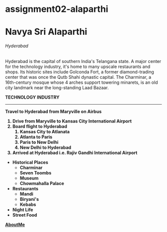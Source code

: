 # assignment02-alaparthi

# Navya Sri Alaparthi

###### Hyderabad

Hyderabad is the capital of southern India's Telangana state. A major center for the technology industry, it's home to many upscale restaurants and shops. Its historic sites include Golconda Fort, a former diamond-trading center that was once the Qutb Shahi dynastic capital. The Charminar, a 16th-century mosque whose 4 arches support towering minarets, is an old city landmark near the long-standing Laad Bazaar. 

<b> TECHNOLOGY INDUSTRY 

---

Travel to Hyderabad from Maryville on Airbus
1. Drive from Maryville to Kansas City International Airport
2. Board flight to Hyderabad
    1. Kansas City to Atlanata
    2. Atlanta to Paris
    3. Paris to New Delhi
    4. New Delhi to Hyderabad
3. Arrived at Hyderabad i.e. Rajiv Gandhi International Airport

* Historical Places
    * Charminar
    * Seven Toombs
    * Museum
    * Chowmahalla Palace
* Restaurants
    * Mandi  
    * Biryani's
    * Kebabs
* Night Life
* Street Food


[AboutMe](https://github.com/alap2607/assignment02-alaparthi/blob/main/AboutMe.md)

